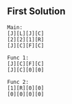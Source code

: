 First Solution
--------------

```
Main:
[J][L][J][C]
[2][2][1][R]
[J][C][F][C]

Func 1:
[J][C][F][C]
[J][C][0][0]

Func 2:
[1][R][0][0]
[0][0][0][0]
```
